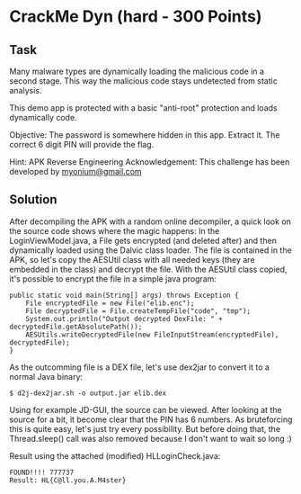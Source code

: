 # CrackMe Dyn (hard - 300 Points)

## Task
Many malware types are dynamically loading the malicious code in a second stage. This way the malicious code stays undetected from static analysis.

This demo app is protected with a basic "anti-root" protection and loads dynamically code.

Objective: The password is somewhere hidden in this app. Extract it. The correct 6 digit PIN will provide the flag.

Hint: APK Reverse Engineering
Acknowledgement: This challenge has been developed by myonium@gmail.com

## Solution

After decompiling the APK with a random online decompiler, a quick look on the
source code shows where the magic happens: In the LoginViewModel.java, a File
gets encrypted (and deleted after) and then dynamically loaded using the
Dalvic class loader. The file is contained in the APK, so let's copy the AESUtil
class with all needed keys (they are embedded in the class) and decrypt the
file. With the AESUtil class copied, it's possible to encrypt the file in a simple
java program:
```
public static void main(String[] args) throws Exception {
    File encryptedFile = new File("elib.enc");
    File decryptedFile = File.createTempFile("code", "tmp");
    System.out.println("Output decrypted DexFile: " + decryptedFile.getAbsolutePath());
    AESUtils.writeDecryptedFile(new FileInputStream(encryptedFile), decryptedFile);
}
```

As the outcomming file is a DEX file, let's use dex2jar to convert it to
a normal Java binary:

```
$ d2j-dex2jar.sh -o output.jar elib.dex
```

Using for example JD-GUI, the source can be viewed. After looking at the source
for a bit, it become clear that the PIN has 6 numbers. As bruteforcing this is quite
easy, let's just try every possibility. But before doing that, the Thread.sleep()
call was also removed because I don't want to wait so long :)

Result using the attached (modified) HLLoginCheck.java:
```
FOUND!!!! 777737
Result: HL{C@ll.you.A.M4ster}
```
